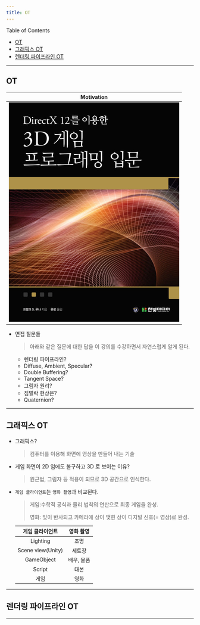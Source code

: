 ```yaml
---
title: OT
---
```


Table of Contents

- [OT](#ot)
- [그래픽스 OT](#ot)
- [렌더링 파이프라인 OT](#ot)

---

## OT

|                                Motivation                                |
| :----------------------------------------------------------------------: |
| ![directX12-3d-game-programming](res/directX12-3d-game-programming.jpeg) |

- 면접 질문들

  > 아래와 같은 질문에 대한 답을 이 강의를 수강하면서 자연스럽게 알게 된다.

  - 렌더링 파이프라인?
  - Diffuse, Ambient, Specular?
  - Double Buffering?
  - Tangent Space?
  - 그림자 원리?
  - 짐벌락 현상은?
  - Quaternion?

---

## 그래픽스 OT

- 그래픽스?
  > 컴퓨터를 이용해 화면에 영상을 만들어 내는 기술
- 게임 화면이 2D 임에도 불구하고 3D 로 보이는 이유?
  > 원근법, 그림자 등 적용이 되므로 3D 공간으로 인식한다.
- `게임 클라이언트`는 `영화 촬영`과 비교된다.

  > 게임:수학적 공식과 물리 법칙의 연산으로 최종 게임을 완성.
  >
  > 영화: 빛이 반사되고 카메라에 상이 맺힌 상이 디지털 신호(= 영상)로 완성.

  |  게임 클라이언트  | 영화 촬영  |
  | :---------------: | :--------: |
  |     Lighting      |    조명    |
  | Scene view(Unity) |   세트장   |
  |    GameObject     | 배우, 물품 |
  |      Script       |    대본    |
  |       게임        |    영화    |

---

## 렌더링 파이프라인 OT

---
